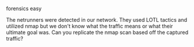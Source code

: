 forensics easy

The netrunners were detected in our network. They used LOTL tactics and utilized nmap but we don't know what the traffic means or what their ultimate goal was. Can you replicate the nmap scan based off the captured traffic?
